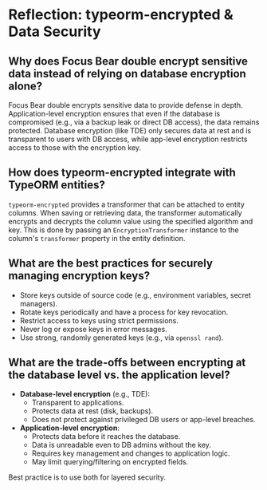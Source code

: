 # Reflection: typeorm-encrypted & Data Security

## Why does Focus Bear double encrypt sensitive data instead of relying on database encryption alone?

Focus Bear double encrypts sensitive data to provide defense in depth. Application-level encryption ensures that even if the database is compromised (e.g., via a backup leak or direct DB access), the data remains protected. Database encryption (like TDE) only secures data at rest and is transparent to users with DB access, while app-level encryption restricts access to those with the encryption key.

## How does typeorm-encrypted integrate with TypeORM entities?

`typeorm-encrypted` provides a transformer that can be attached to entity columns. When saving or retrieving data, the transformer automatically encrypts and decrypts the column value using the specified algorithm and key. This is done by passing an `EncryptionTransformer` instance to the column's `transformer` property in the entity definition.

## What are the best practices for securely managing encryption keys?

- Store keys outside of source code (e.g., environment variables, secret managers).
- Rotate keys periodically and have a process for key revocation.
- Restrict access to keys using strict permissions.
- Never log or expose keys in error messages.
- Use strong, randomly generated keys (e.g., via `openssl rand`).

## What are the trade-offs between encrypting at the database level vs. the application level?

- **Database-level encryption** (e.g., TDE):
  - Transparent to applications.
  - Protects data at rest (disk, backups).
  - Does not protect against privileged DB users or app-level breaches.
- **Application-level encryption**:
  - Protects data before it reaches the database.
  - Data is unreadable even to DB admins without the key.
  - Requires key management and changes to application logic.
  - May limit querying/filtering on encrypted fields.

Best practice is to use both for layered security.

